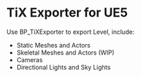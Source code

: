 # TiX Exporter for UE5

Use BP_TiXExporter to export Level, include:
- Static Meshes and Actors
- Skeletal Meshes and Actors (WIP)
- Cameras
- Directional Lights and Sky Lights